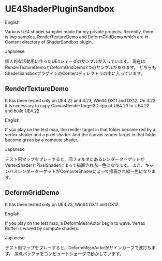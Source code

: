 # UE4ShaderPluginSandbox

English

Various UE4 shader samples made for my private projects.
Recently, there is two samples.
RenderTextureDemo and DeformGridDemo which are in Content directory of ShaderSandbox plugin.

Japanese

個人的な活動用に作ったUE4シェーダのサンプルが入っています。
現在はRenderTextureDemoとDeformGridDemo2つのサンプルがあります。
どちらもShaderSandboxプラグインのContentディレクトリの中に入っています。

## RenderTextureDemo
It has been tested only on UE4.22 and 4.23, Win64 DX11 and DX12.
On 4.22, it is necessary to copy CanvasRenderTarget2D.cpp of UE4.23 to UE4.22 and build UE4.22.

English

If you play on the test map, the render target in that folder become red by a vertex shader and a pixel shader.
And the canvas render target in that folder become green by a compute shader.

Japanese

テスト用マップをプレーすると、同フォルダにあるレンダーターゲットがVertexShaderとPixelShaderによって描画され赤一色になります。
また、キャンバスレンダーターゲットがComputeShaderによって描画され緑一色になります。

## DeformGridDemo
It has been tested only on UE4.23, Win64 DX11 and DX12.

English

If you play on the test map, a DeformMeshActor begin to wave.
Vertex Buffer is waved by compute shaders.

Japanese

テスト用マップをプレーすると、DeformMeshActorがサインカーブで波打ちます。
頂点バッファをコンピュートシェーダで動かしています。
